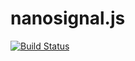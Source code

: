 # nanosignal.js

[![Build Status](https://travis-ci.org/robertpenner/nanosignal.js.svg?branch=master)](https://travis-ci.org/robertpenner/nanosignal.js)
